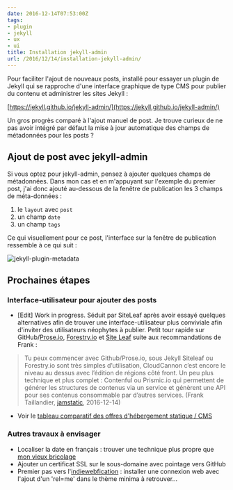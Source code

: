 ```yaml
---
date: 2016-12-14T07:53:00Z
tags:
- plugin
- jekyll
- ux
- ui
title: Installation jekyll-admin
url: /2016/12/14/installation-jekyll-admin/
---
```


Pour faciliter l'ajout de nouveaux posts, installé pour essayer un plugin de Jekyll qui se rapproche d'une interface graphique de type CMS pour publier du contenu et administrer les sites Jekyll :

[https://jekyll.github.io/jekyll-admin/](https://jekyll.github.io/jekyll-admin/)

Un gros progrès comparé à l'ajout manuel de post. Je trouve curieux de ne pas avoir intégré par défaut la mise à jour automatique des champs de métadonnées pour les posts ? 

## Ajout de post avec jekyll-admin

Si vous optez pour jekyll-admin, pensez à ajouter quelques champs de métadonnées. Dans mon cas et en m'appuyant sur l'exemple du premier post, j'ai donc ajouté au-dessous de la fenêtre de publication les 3 champs de méta-données : 

1. le `layout` avec `post`
2. un champ `date` 
3. un champ `tags`  

Ce qui visuellement pour ce post, l'interface sur la fenêtre de publication ressemble à ce qui suit : 

![jekyll-plugin-metadata](/Jekyll%20Admin%202016-12-14%2007-02-14.png)

## Prochaines étapes 

### Interface-utilisateur pour ajouter des posts 

* [Edit] Work in progress. Séduit par SiteLeaf après avoir essayé quelques alternatives afin de trouver une interface-utilisateur plus conviviale afin d'inviter des utilisateurs néophytes à publier. Petit tour rapide sur GitHub/[Prose.io](http://prose.io), [Forestry.io](http://forestry.io) et [Site Leaf](https://www.siteleaf.com/) suite aux recommandations de Frank :  

> Tu peux commencer avec Github/Prose.io, sous Jekyll Siteleaf ou Forestry.io sont très simples d’utilisation, CloudCannon c’est encore le niveau au dessus avec l’édition de régions côté front. Un peu plus technique et plus complet : Contenful ou Prismic.io qui permettent de générer les structures de contenus via un service et génèrent une API pour ses contenus consommable par d’autres services. (Frank Taillandier, [jamstatic](https://jamstatic-fr.slack.com/?redir=%2Farchives%2Fgeneral%2Fp1481708085000019), 2016-12-14)


* Voir le [tableau comparatif des offres d'hébergement statique / CMS](https://docs.google.com/spreadsheets/d/1FuiC29pnWsRemqvQh3UcHAZSkz_3p-pq-5-6m5ZHdzU/edit#gid=0) 

### Autres travaux à envisager 
 
* Localiser la date en français : trouver une technique plus propre que [mon vieux bricolage](http://christopheducamp.com/2013/12/26/jekyll-localiser-la-date/)
* Ajouter un certificat SSL sur le sous-domaine avec pointage vers GitHub
* Premier pas vers l'[indiewebfication](https://indiewebify.me/) : installer une connexion web avec l'ajout d'un 'rel=me' dans le thème minima à retrouver... 

